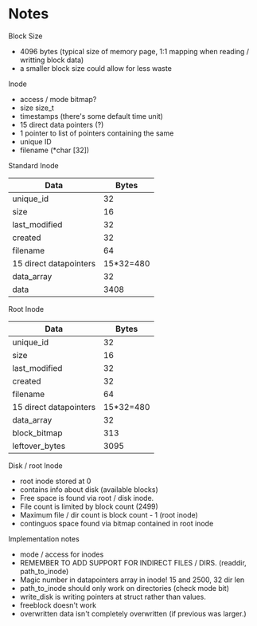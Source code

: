 # Notes

Block Size
 - 4096 bytes (typical size of memory page, 1:1 mapping when reading / writting block data)
 - a smaller block size could allow for less waste

Inode
 - access / mode bitmap?
 - size size_t
 - timestamps (there's some default time unit)
 - 15 direct data pointers (?)
 - 1 pointer to list of pointers containing the same
 - unique ID
 - filename (*char [32])

Standard Inode

| Data                   | Bytes     |
|------------------------|-----------|
| unique_id              | 32        |
| size                   | 16        |
| last_modified          | 32        |
| created                | 32        |
| filename               | 64        |
| 15 direct datapointers | 15*32=480 |
| data_array             | 32        |
| data                   | 3408      |

Root Inode

| Data                   | Bytes     |
|------------------------|-----------|
| unique_id              | 32        |
| size                   | 16        |
| last_modified          | 32        |
| created                | 32        |
| filename               | 64        |
| 15 direct datapointers | 15*32=480 |
| data_array             | 32        |
| block_bitmap           | 313       |
| leftover_bytes         | 3095      |


Disk / root Inode
 - root inode stored at 0
 - contains info about disk (available blocks)
 - Free space is found via root / disk inode.
 - File count is limited by block count (2499)
 - Maximum file / dir count is block count - 1 (root inode)
 - continguos space found via bitmap contained in root inode

Implementation notes
 - mode / access for inodes
 - REMEMBER TO ADD SUPPORT FOR INDIRECT FILES / DIRS. (readdir, path_to_inode)
 - Magic number in datapointers array in inode! 15 and 2500, 32 dir len
 - path_to_inode should only work on directories (check mode bit)
 - write_disk is writing pointers at struct rather than values.
 - freeblock doesn't work
 - overwritten data isn't completely overwritten (if previous was larger.)
